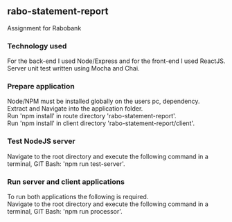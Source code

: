 ## rabo-statement-report
Assignment for Rabobank

### Technology used
For the back-end I used Node/Express and for the front-end I used ReactJS.<br>
Server unit test written using Mocha and Chai.

### Prepare application
Node/NPM must be installed globally on the users pc, dependency.<br>
Extract and Navigate into the application folder.<br>
Run 'npm install' in route directory 'rabo-statement-report'.<br>
Run 'npm install' in client directory 'rabo-statement-report/client'.<br>

### Test NodeJS server
Navigate to the root directory and execute the following command in a terminal, GIT Bash: 'npm run test-server'.<br>

### Run server and client applications
To run both applications the following is required.<br>
Navigate to the root directory and execute the following command in a terminal, GIT Bash: 'npm run processor'.<br>
